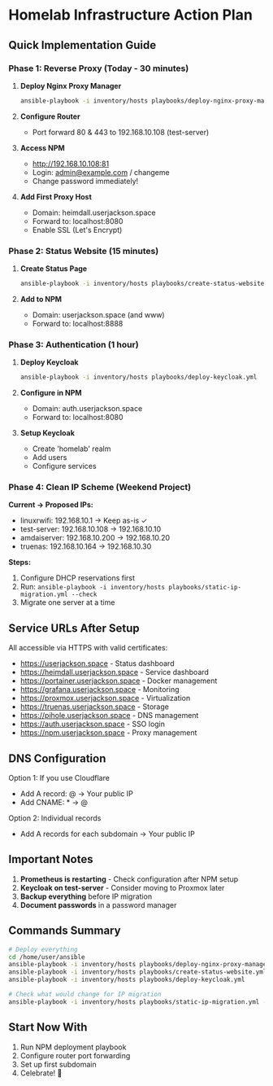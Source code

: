 # Homelab Infrastructure Action Plan

## Quick Implementation Guide

### Phase 1: Reverse Proxy (Today - 30 minutes)
1. **Deploy Nginx Proxy Manager**
   ```bash
   ansible-playbook -i inventory/hosts playbooks/deploy-nginx-proxy-manager.yml
   ```

2. **Configure Router**
   - Port forward 80 & 443 to 192.168.10.108 (test-server)

3. **Access NPM**
   - http://192.168.10.108:81
   - Login: admin@example.com / changeme
   - Change password immediately!

4. **Add First Proxy Host**
   - Domain: heimdall.userjackson.space
   - Forward to: localhost:8080
   - Enable SSL (Let's Encrypt)

### Phase 2: Status Website (15 minutes)
1. **Create Status Page**
   ```bash
   ansible-playbook -i inventory/hosts playbooks/create-status-website.yml
   ```

2. **Add to NPM**
   - Domain: userjackson.space (and www)
   - Forward to: localhost:8888

### Phase 3: Authentication (1 hour)
1. **Deploy Keycloak**
   ```bash
   ansible-playbook -i inventory/hosts playbooks/deploy-keycloak.yml
   ```

2. **Configure in NPM**
   - Domain: auth.userjackson.space
   - Forward to: localhost:8080

3. **Setup Keycloak**
   - Create 'homelab' realm
   - Add users
   - Configure services

### Phase 4: Clean IP Scheme (Weekend Project)
**Current → Proposed IPs:**
- linuxrwifi: 192.168.10.1 → Keep as-is ✓
- test-server: 192.168.10.108 → 192.168.10.10
- amdaiserver: 192.168.10.200 → 192.168.10.20
- truenas: 192.168.10.164 → 192.168.10.30

**Steps:**
1. Configure DHCP reservations first
2. Run: `ansible-playbook -i inventory/hosts playbooks/static-ip-migration.yml --check`
3. Migrate one server at a time

## Service URLs After Setup
All accessible via HTTPS with valid certificates:
- https://userjackson.space - Status dashboard
- https://heimdall.userjackson.space - Service dashboard
- https://portainer.userjackson.space - Docker management
- https://grafana.userjackson.space - Monitoring
- https://proxmox.userjackson.space - Virtualization
- https://truenas.userjackson.space - Storage
- https://pihole.userjackson.space - DNS management
- https://auth.userjackson.space - SSO login
- https://npm.userjackson.space - Proxy management

## DNS Configuration
Option 1: If you use Cloudflare
- Add A record: @ → Your public IP
- Add CNAME: * → @

Option 2: Individual records
- Add A records for each subdomain → Your public IP

## Important Notes
1. **Prometheus is restarting** - Check configuration after NPM setup
2. **Keycloak on test-server** - Consider moving to Proxmox later
3. **Backup everything** before IP migration
4. **Document passwords** in a password manager

## Commands Summary
```bash
# Deploy everything
cd /home/user/ansible
ansible-playbook -i inventory/hosts playbooks/deploy-nginx-proxy-manager.yml
ansible-playbook -i inventory/hosts playbooks/create-status-website.yml
ansible-playbook -i inventory/hosts playbooks/deploy-keycloak.yml

# Check what would change for IP migration
ansible-playbook -i inventory/hosts playbooks/static-ip-migration.yml --check
```

## Start Now With
1. Run NPM deployment playbook
2. Configure router port forwarding
3. Set up first subdomain
4. Celebrate! 🎉